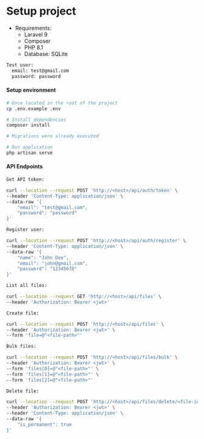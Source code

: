 # Setup project

- Requirements:
    - Laravel 9
    - Composer
    - PHP 8.1
    - Database: SQLite

```bash
Test user:
  email: test@gmail.com
  password: password
```

#### Setup environment

```bash
# Once located in the root of the project
cp .env.example .env

# Install dependencies
composer install

# Migrations were already executed

# Run application
php artisan serve
```

#### API Endpoints

```bash
Get API token:

curl --location --request POST 'http://<host>/api/auth/token' \
--header 'Content-Type: application/json' \
--data-raw '{
    "email": "test@gmail.com",
    "password": "password"
}'
```

```bash
Register user:

curl --location --request POST 'http://<host>/api/auth/register' \
--header 'Content-Type: application/json' \
--data-raw '{
    "name": "John Doe",
    "email": "john@gmail.com",
    "password": "12345678"
}'
```

```bash
List all files:

curl --location --request GET 'http://<host>/api/files' \
--header 'Authorization: Bearer <jwt>'
```

```bash
Create file:

curl --location --request POST 'http://<host>/api/files' \
--header 'Authorization: Bearer <jwt>' \
--form 'file=@"<file-path>"'
```

```bash
Bulk files:

curl --location --request POST 'http://<host>/api/files/bulk' \
--header 'Authorization: Bearer <jwt>' \
--form 'files[0]=@"<file-path>"' \
--form 'files[1]=@"<file-path>"' \
--form 'files[2]=@"<file-path>"'
```

```bash
Delete file:

curl --location --request POST 'http://<host>/api/files/delete/<file-id>' \
--header 'Authorization: Bearer <jwt>' \
--header 'Content-Type: application/json' \
--data-raw '{
    "is_permanent": true
}'
```
